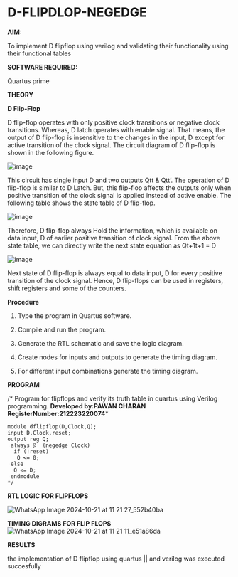# D-FLIPDLOP-NEGEDGE

**AIM:**

To implement  D flipflop using verilog and validating their functionality using their functional tables

**SOFTWARE REQUIRED:**

Quartus prime

**THEORY**

**D Flip-Flop**

D flip-flop operates with only positive clock transitions or negative clock transitions. Whereas, D latch operates with enable signal. That means, the output of D flip-flop is insensitive to the changes in the input, D except for active transition of the clock signal. The circuit diagram of D flip-flop is shown in the following figure.

![image](https://github.com/naavaneetha/D-FLIPDLOP-NEGEDGE/assets/154305477/48c81fe8-bc3f-40e7-95e2-519fc155ad51)

This circuit has single input D and two outputs Qtt & Qtt’. The operation of D flip-flop is similar to D Latch. But, this flip-flop affects the outputs only when positive transition of the clock signal is applied instead of active enable. The following table shows the state table of D flip-flop.

![image](https://github.com/naavaneetha/D-FLIPDLOP-NEGEDGE/assets/154305477/e5f3fda7-68ec-4a3a-a0a4-cf6f9cc4ab55)

Therefore, D flip-flop always Hold the information, which is available on data input, D of earlier positive transition of clock signal. From the above state table, we can directly write the next state equation as Qt+1t+1 = D

![image](https://github.com/naavaneetha/D-FLIPDLOP-NEGEDGE/assets/154305477/8592c0d8-2917-4142-91b9-d6c30dd891d2)

Next state of D flip-flop is always equal to data input, D for every positive transition of the clock signal. Hence, D flip-flops can be used in registers, shift registers and some of the counters.

**Procedure**

1. Type the program in Quartus software.

2. Compile and run the program.

3. Generate the RTL schematic and save the logic diagram.

4. Create nodes for inputs and outputs to generate the timing diagram.

5. For different input combinations generate the timing diagram.

**PROGRAM**

/* Program for flipflops and verify its truth table in quartus using Verilog programming. 
**Developed by:PAWAN CHARAN**
**RegisterNumber:212223220074***
```
module dflipflop(D,Clock,Q);
input D,Clock,reset;
output reg Q;
 always @  (negedge Clock)
  if (!reset)
   Q <= 0;
 else
  Q <= D;
 endmodule
*/
```
**RTL LOGIC FOR FLIPFLOPS**

![WhatsApp Image 2024-10-21 at 11 21 27_552b40ba](https://github.com/user-attachments/assets/f6fe1c5a-4713-48a0-aec7-62eca8453de6)

**TIMING DIGRAMS FOR FLIP FLOPS**
![WhatsApp Image 2024-10-21 at 11 21 11_e51a86da](https://github.com/user-attachments/assets/00fd6219-0b08-43fb-b6ed-9e8e72c00117)


**RESULTS**

the implementation of D flipflop using quartus || and verilog was executed succesfully
